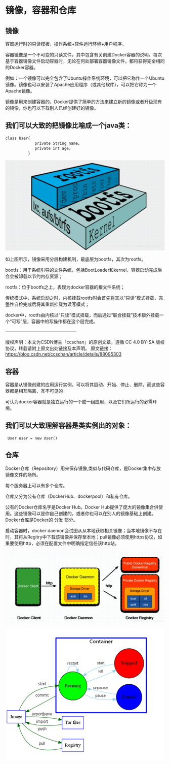 # 镜像，容器和仓库

## 镜像

容器运行时的只读模板，操作系统+软件运行环境+用户程序。

容器镜像是一个不可变的只读文件，其中包含有关创建Docker容器的说明。每次基于容器镜像文件启动容器时，无论在何处部署容器镜像文件，都将获得完全相同的Docker容器。

例如：一个镜像可以完全包含了Ubuntu操作系统环境，可以把它称作一个Ubuntu镜像。镜像也可以安装了Apache应用程序（或其他软件），可以把它称为一个Apache镜像。

镜像是用来创建容器的。Docker提供了简单的方法来建立新的镜像或者升级现有的镜像，你也可以下载别人已经创建好的镜像。

我们可以大致的把镜像比喻成一个java类：
--------------------
    class User{
                 private String name;
                 private int age;
              }
              
![image.png](./image.png)

如上图所示，镜像采用分层构建机制，最底层为bootfs，其次为rootfs。

bootfs：用于系统引导的文件系统，包括BootLoader和kernel，容器启动完成后会会被卸载以节约内存资源；

rootfs：位于bootfs之上，表现为docker容器的根文件系统；

传统模式中，系统启动之时，内核挂载rootfs时会首先将其以“只读”模式挂载，完整性自检完成后将其重新挂载为读写模式；

docker中，rootfs由内核以“只读”模式挂载，而后通过“联合挂载”技术额外挂载一个“可写”层，容器中的写操作都在这个层完成。

————————————————

版权声明：本文为CSDN博主「ccschan」的原创文章，遵循 CC 4.0 BY-SA 版权协议，转载请附上原文出处链接及本声明。
原文链接：https://blog.csdn.net/ccschan/article/details/88095303

## 容器

容器是从镜像创建的应用运行实例，可以将其启动、开始、停止、删除，而这些容器都是相互隔离、互不可见的

可认为docker容器就是独立运行的一个或一组应用，以及它们所运行的必需环境。

我们可以大致理解容器是类实例出的对象：
--------------
     User user = new User()  

## 仓库

Docker仓库（Repository）用来保存镜像,类似与代码仓库，是Docker集中存放镜像文件的场所。

每个服务器上可以有多个仓库。

仓库又分为公有仓库（DockerHub、dockerpool）和私有仓库。

公有的Docker仓库名字是Docker Hub。Docker Hub提供了庞大的镜像集合供使用。这些镜像可以是你自己创建的，或者你也可以在别人的镜像基础上创建。Docker仓库是Docker的 分发 部分。

启动容器时，docker daemon会试图从从本地获取相关镜像；当本地镜像不存在时，其将从Regitry中下载该镜像并保存至本地；pull镜像必须使用https协议，如果要使用http，必须在配置文件中明确指定信任该http站。

![registry.png](./registry.png)

![Repositories, Container and Image](./container-image.png)

